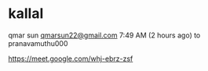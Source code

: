 # kallal

qmar sun <qmarsun22@gmail.com>
7:49 AM (2 hours ago)
to pranavamuthu000


https://meet.google.com/whj-ebrz-zsf

